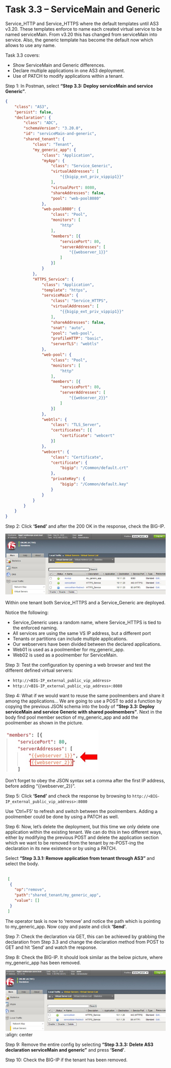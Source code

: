 # Task 3.3 – ServiceMain and Generic


Service_HTTP and Service_HTTPS where the default templates until AS3 v3.20. These templates enforce to name each created virtual service to be named serviceMain. From v3.20 this has changed from serviceMain into service. Also, the generic template has become the default now which allows to use any name.

Task 3.3 covers:

 -	Show ServiceMain and Generic differences.
 -	Declare multiple applications in one AS3 deployment.
 -	Use of PATCH to modify applications within a tenant.

Step 1: In Postman, select **“Step 3.3: Deploy serviceMain and service Generic”**.

```json
{
    "class": "AS3",
    "persist": false,
    "declaration": {
        "class": "ADC",
        "schemaVersion": "3.20.0",
        "id": "serviceMain-and-generic",
        "shared_tenant": {
            "class": "Tenant",
            "my_generic_app": {
                "class": "Application",
                "myApp": {
                    "class": "Service_Generic",
                    "virtualAddresses": [
                        "{{bigip_ext_priv_vippip1}}"
                    ],
                    "virtualPort": 8080,
                    "shareAddresses": false,
                    "pool": "web-pool8080"
                },
                "web-pool8080": {
                    "class": "Pool",
                    "monitors": [
                        "http"
                    ],
                    "members": [{
                        "servicePort": 80,
                        "serverAddresses": [
                            "{{webserver_1}}"
                        ]
                    }]
                }
            },
            "HTTPS_Service": {
                "class": "Application",
                "template": "https",
                "serviceMain": {
                    "class": "Service_HTTPS",
                    "virtualAddresses": [
                        "{{bigip_ext_priv_vippip1}}"
                    ],
                    "shareAddresses": false,
                    "snat": "auto",
                    "pool": "web-pool",
                    "profileHTTP": "basic",
                    "serverTLS": "webtls"
                },
                "web-pool": {
                    "class": "Pool",
                    "monitors": [
                        "http"
                    ],
                    "members": [{
                        "servicePort": 80,
                        "serverAddresses": [
                            "{{webserver_2}}"
                        ]
                    }]
                },
                "webtls": {
                    "class": "TLS_Server",
                    "certificates": [{
                        "certificate": "webcert"
                    }]
                },
                "webcert": {
                    "class": "Certificate",
                    "certificate": {
                        "bigip": "/Common/default.crt"
                    },
                    "privateKey": {
                        "bigip": "/Common/default.key"
                    }
                }
            }
        }
    }
}
```

Step 2: Click **‘Send’** and after the 200 OK in the response, check the BIG-IP.

![](../png/module3/task3_3_p1.png)

Within one tenant both Service_HTTPS and a Service_Generic are deployed.

Notice the following:

 - Service_Generic uses a random name, where Service_HTTPS is tied to the enforced naming.
 - All services are using the same VS IP address, but a different port
 - Tenants or partitions can include multiple applications.
 - Our webservers have been divided between the declared applications.
 - Web01 is used as a poolmember for my_generic_app.
 - Web02 is used as a poolmember for ServiceMain.

Step 3: Test the configuration by opening a web browser and test the different defined virtual servers:

 -	`http://<BIG-IP_external_public_vip_address>`
 -	`http://<BIG-IP_external_public_vip_address>:8080`

Step 4: What if we would want to reuse the same poolmembers and share it among the applications…
We are going to use a POST to add a function by copying the previous JSON schema into the body of **“Step 3.3: Deploy serviceMain and service Generic with shared poolmembers”**.
Next in the body find pool member section of my_generic_app and add the poolmember as shown in the picture.

![](../png/module3/task3_3_p2.png)

  
Don’t forget to obey the JSON syntax set a comma after the first IP address, before adding “{{webserver_2}}”. 

Step 5: Click **‘Send’** and check the response by browsing to `http://<BIG-IP_external_public_vip_address>:8080`

Use ‘Ctrl+F5’ to refresh and switch between the poolmembers.
	Adding a poolmember could be done by using a PATCH as well.

Step 6: Now, let’s delete the deployment, but this time we only delete one application within the existing tenant. We can do this in two different ways, either by modifying the previous POST and delete the application section which we want to be removed from the tenant by re-POST-ing the declaration in its new existence or by using a PATCH.

Select **“Step 3.3.1: Remove application from tenant through AS3”** and select the body.
 
```json

 [
  {
    "op":"remove",
    "path":"shared_tenant/my_generic_app",
    "value": []
  }
 ]
```
The operator task is now to ‘remove’ and notice the path which is pointing to my_generic_app.
Now copy and paste and click **‘Send’**.

Step 7: Check the declaration via GET, this can be achieved by grabbing the declaration from Step 3.3 and change the declaration method from POST to GET and hit ‘Send’ and watch the response. 

Step 8: Check the BIG-IP. It should look similar as the below picture, where my_generic_app has been removed.

![](../png/module3/task3_3_p3.png)
    :align: center

Step 9: Remove the entire config by selecting **“Step 3.3.3: Delete AS3 declaration serviceMain and generic”** and press **‘Send’**.

Step 10: Check the BIG-IP if the tenant has been removed.
